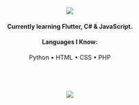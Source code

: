 <h1 align="center">
  <a href="#">
    <img align="center" src="https://readme-typing-svg.herokuapp.com?color=448cff&center=true&vCenter=true&width=600&height=100&lines=Hi+there!;My+name+is+Ömer.;I+am+a+Software+Engineer+from+Turkey.;Constantly+learning+new+skills."/>
  </a>
  <br>
</h1>

<h4 align="center">Currently learning Flutter, C# & JavaScript.</h4>

<h4 align="center">Languages I Know:</h4>

<p align="center">
  Python
  •
  HTML
  •
  CSS
  •
  PHP
</p>

<h1></h1><br>

<p align="center">
  <a href="#">
    <img align="center" src="https://sculas-self-readme-stats-api.vercel.app/api?username=oomeravcii&show_icons=true&theme=dark&count_private=true" />
  </a>
</p>


